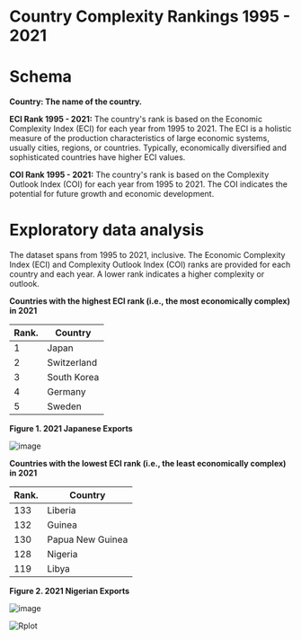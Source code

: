 # Country Complexity Rankings 1995 - 2021

# Schema

**Country: The name of the country.**

**ECI Rank 1995 - 2021:** 
The country's rank is based on the Economic Complexity Index (ECI) for each year from 1995 to 2021. The ECI is a holistic measure of the production characteristics of large economic systems, usually cities, regions, or countries. Typically, economically diversified and sophisticated countries have higher ECI values.

**COI Rank 1995 - 2021:** The country's rank is based on the Complexity Outlook Index (COI) for each year from 1995 to 2021. The COI indicates the potential for future growth and economic development.

# Exploratory data analysis
The dataset spans from 1995 to 2021, inclusive.
The Economic Complexity Index (ECI) and Complexity Outlook Index (COI) ranks are provided for each country and each year. A lower rank indicates a higher complexity or outlook.

**Countries with the highest ECI rank (i.e., the most economically complex) in 2021** 

| Rank. | Country        |
| --- | -------------- |
| 1   | Japan          |
| 2   | Switzerland    |
| 3   | South Korea    |
| 4   | Germany        |
| 5   | Sweden         |


**Figure 1. 2021 Japanese Exports**

![image](https://github.com/LNshuti/complexity/assets/13305262/2505084e-a583-47a0-8173-b7a68750c969)



**Countries with the lowest ECI rank (i.e., the least economically complex) in 2021**

| Rank. | Country        |
| --- | -------------- |
| 133   | Liberia          |
| 132   | Guinea    |
| 130   | Papua New Guinea    |
| 128   | Nigeria        |
| 119   | Libya         |


**Figure 2. 2021 Nigerian Exports**

![image](https://github.com/LNshuti/complexity/assets/13305262/ddff4e8c-3f15-44a3-808d-51ca6f4c2ac0)




![Rplot](https://github.com/LNshuti/complexity/assets/13305262/dab98cc5-87bf-4ea2-be38-a23661123aca)






